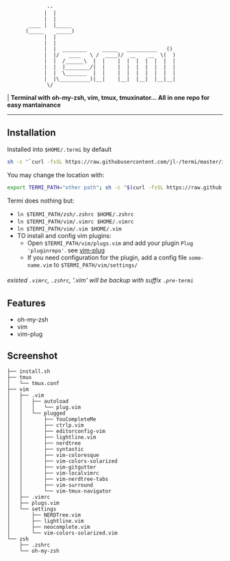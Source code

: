                  --
                |  |
                |  |
           ____ |  |_____
          (_____    _____)
                |  |
                |  |
                |  |  ________     _____   __________   ()
                |  |/   ____   \ /  ____)/  __    __  \(  )
                |  |  /______\  |  |    |  |  |  |  |  |  |
                |  |  |________/|  |    |  |  |  |  |  |  |
                |  |  \_______  |  |    |  |  |  |  |  |  |
                |  |\__________)|__|    |__|  |__|  |__|__|
                 \/

|          **Terminal with oh-my-zsh, vim, tmux, tmuxinator... All in one repo for easy mantainance**

---

## Installation

Installed into `$HOME/.termi` by default
```bash
sh -c "`curl -fsSL https://raw.githubusercontent.com/jl-/termi/master/install.sh`"
```

You may change the location with:
```bash
export TERMI_PATH="other path"; sh -c "$(curl -fsSL https://raw.github.com/jl-/termi/master/install.sh)"
```

Termi does nothing but:
- `ln $TERMI_PATH/zsh/.zshrc $HOME/.zshrc`
- `ln $TERMI_PATH/vim/.vimrc $HOME/.vimrc`
- `ln $TERMI_PATH/vim/.vim $HOME/.vim`
- TO install and config vim plugins:
  - Open `$TERMI_PATH/vim/plugs.vim` and add your plugin `Plug 'pluginrepo'`. see [vim-plug](https://github.com/junegunn/vim-plug)
  - If you need configuration for the plugin, add a config file `some-name.vim` to `$TERMI_PATH/vim/settings/`


###### existed `.vimrc`, `.zshrc`, '.vim' will be backup with suffix `.pre-termi`

## Features

- oh-my-zsh
- vim
- vim-plug

## Screenshot

```
├── install.sh
├── tmux
│   └── tmux.conf
├── vim
│   ├── .vim
│   │   ├── autoload
│   │   │   └── plug.vim
│   │   └── plugged
│   │       ├── YouCompleteMe
│   │       ├── ctrlp.vim
│   │       ├── editorconfig-vim
│   │       ├── lightline.vim
│   │       ├── nerdtree
│   │       ├── syntastic
│   │       ├── vim-coloresque
│   │       ├── vim-colors-solarized
│   │       ├── vim-gitgutter
│   │       ├── vim-localvimrc
│   │       ├── vim-nerdtree-tabs
│   │       ├── vim-surround
│   │       └── vim-tmux-navigator
│   ├── .vimrc
│   ├── plugs.vim
│   └── settings
│       ├── NERDTree.vim
│       ├── lightline.vim
│       ├── neocomplete.vim
│       └── vim-colors-solarized.vim
└── zsh
    ├── .zshrc
    └── oh-my-zsh
```
